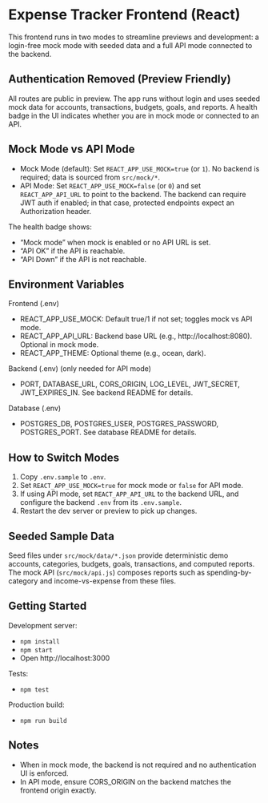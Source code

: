 # Expense Tracker Frontend (React)

This frontend runs in two modes to streamline previews and development: a login-free mock mode with seeded data and a full API mode connected to the backend.

## Authentication Removed (Preview Friendly)

All routes are public in preview. The app runs without login and uses seeded mock data for accounts, transactions, budgets, goals, and reports. A health badge in the UI indicates whether you are in mock mode or connected to an API.

## Mock Mode vs API Mode

- Mock Mode (default): Set `REACT_APP_USE_MOCK=true` (or `1`). No backend is required; data is sourced from `src/mock/*`.
- API Mode: Set `REACT_APP_USE_MOCK=false` (or `0`) and set `REACT_APP_API_URL` to point to the backend. The backend can require JWT auth if enabled; in that case, protected endpoints expect an Authorization header.

The health badge shows:
- “Mock mode” when mock is enabled or no API URL is set.
- “API OK” if the API is reachable.
- “API Down” if the API is not reachable.

## Environment Variables

Frontend (.env)
- REACT_APP_USE_MOCK: Default true/1 if not set; toggles mock vs API mode.
- REACT_APP_API_URL: Backend base URL (e.g., http://localhost:8080). Optional in mock mode.
- REACT_APP_THEME: Optional theme (e.g., ocean, dark).

Backend (.env) (only needed for API mode)
- PORT, DATABASE_URL, CORS_ORIGIN, LOG_LEVEL, JWT_SECRET, JWT_EXPIRES_IN. See backend README for details.

Database (.env)
- POSTGRES_DB, POSTGRES_USER, POSTGRES_PASSWORD, POSTGRES_PORT. See database README for details.

## How to Switch Modes

1) Copy `.env.sample` to `.env`.
2) Set `REACT_APP_USE_MOCK=true` for mock mode or `false` for API mode.
3) If using API mode, set `REACT_APP_API_URL` to the backend URL, and configure the backend `.env` from its `.env.sample`.
4) Restart the dev server or preview to pick up changes.

## Seeded Sample Data

Seed files under `src/mock/data/*.json` provide deterministic demo accounts, categories, budgets, goals, transactions, and computed reports. The mock API (`src/mock/api.js`) composes reports such as spending-by-category and income-vs-expense from these files.

## Getting Started

Development server:
- `npm install`
- `npm start`
- Open http://localhost:3000

Tests:
- `npm test`

Production build:
- `npm run build`

## Notes

- When in mock mode, the backend is not required and no authentication UI is enforced.
- In API mode, ensure CORS_ORIGIN on the backend matches the frontend origin exactly.

